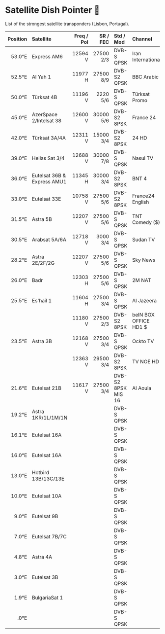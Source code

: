 # Satellite Dish Pointer :satellite:

List of the strongest satellite transponders (Lisbon, Portugal).

| Position | Satellite | Freq / Pol | SR / FEC | Std / Mod | Channel | SNR |
| -------: | :-------- | -------: | -----: | :------ | :------ | ------: |
| 53.0°E | Express AM6 | 12594 V | 27500 2/3 | DVB-S QPSK | Iran International | 26% 4.2dB |
| 52.5°E | Al Yah 1    | 11977 H | 27500 8/9 | DVB-S2 QPSK | BBC Arabic | 44% 7.2dB |
| 50.0°E | Türksat 4B  | 11196 V | 2220 5/6 | DVB-S QPSK | Türksat Promo | 43% 7.0dB |
| 45.0°E | AzerSpace 2/Intelsat 38 | 12600 V | 30000 5/6 | DVB-S2 8PSK | France 24 | 83% 13.5dB |
| 42.0°E | Türksat 3A/4A | 12311 V | 15000 3/4 | DVB-S2 8PSK | 24 HD | 54% 8.8dB |
| 39.0°E | Hellas Sat 3/4 | 12688 V | 30000 7/8 | DVB-S QPSK | Nasul TV | 87% 14.0dB |
| 36.0°E | Eutelsat 36B & Express AMU1 | 11345 H | 30000 3/4 | DVB-S2 8PSK | BNT 4 | 55% 9.0dB |
| 33.0°E | Eutelsat 33E | 10758 V | 27500 5/6 | DVB-S2 8PSK | France24 English | 74% 12.0dB |
| 31.5°E | Astra 5B | 12207 V | 27500 5/6 | DVB-S QPSK | TNT Comedy ($) | 60% 9.8dB |
| 30.5°E | Arabsat 5A/6A | 12718 V | 3000 3/4 | DVB-S QPSK | Sudan TV | 54% 8.8dB |
| 28.2°E | Astra 2E/2F/2G | 12207 V | 27500 5/6 | DVB-S QPSK | Sky News | 81% 13.2dB |
| 26.0°E | Badr | 12303 H | 27500 5/6 | DVB-S QPSK | 2M NAT | 83% 13.5dB |
| 25.5°E | Es'hail 1 | 11604 H | 27500 3/4 | DVB-S QPSK | Al Jazeera | 70% 11.2dB |
|        |           | 11180 V | 27500 2/3 | DVB-S2 8PSK | beIN BOX OFFICE HD1 $ | 74% 12.0dB |
| 23.5°E | Astra 3B | 12168 V | 27500 3/4 | DVB-S QPSK | Ockto TV | 67% 11.0dB |
|        |          | 12363 V | 29500 3/4 | DVB-S2 8PSK | TV NOE HD | 72% 11.8dB |
| 21.6°E | Eutelsat 21B | 11617 V | 27500 3/4 | DVB-S2 8PSK MIS 16 | Al Aoula | 61% 9.8dB |
| 19.2°E | Astra 1KR/1L/1M/1N |  |  | DVB-S QPSK |  |  |
| 16.1°E | Eutelsat 16A |  |  | DVB-S QPSK |  |  |
| 16.0°E | Eutelsat 16A |  |  | DVB-S QPSK |  |  |
| 13.0°E | Hotbird 13B/13C/13E |  |  | DVB-S QPSK |  |  |
| 10.0°E | Eutelsat 10A |  |  | DVB-S QPSK |  |  |
| 9.0°E | Eutelsat 9B |  |  | DVB-S QPSK |  |  |
| 7.0°E | Eutelsat 7B/7C |  |  | DVB-S QPSK |  |  |
| 4.8°E | Astra 4A |  |  | DVB-S QPSK |  |  |
| 3.0°E | Eutelsat 3B |  |  | DVB-S QPSK |  |  |
| 1.9°E | BulgariaSat 1 |  |  | DVB-S QPSK |  |  |
| .0°E |  |  |  | DVB-S QPSK |  |  |
